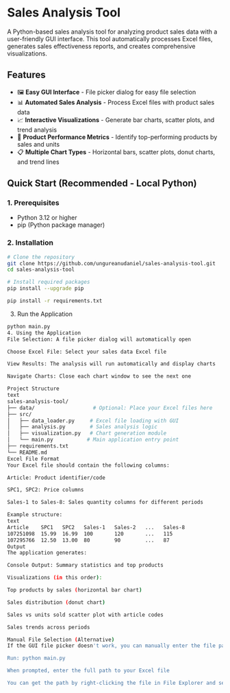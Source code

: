 # Sales Analysis Tool

A Python-based sales analysis tool for analyzing product sales data with a user-friendly GUI interface. This tool automatically processes Excel files, generates sales effectiveness reports, and creates comprehensive visualizations.

## Features

- 🖼️ **Easy GUI Interface** - File picker dialog for easy file selection
- 📊 **Automated Sales Analysis** - Process Excel files with product sales data
- 📈 **Interactive Visualizations** - Generate bar charts, scatter plots, and trend analysis
- 🎯 **Product Performance Metrics** - Identify top-performing products by sales and units
- 📋 **Multiple Chart Types** - Horizontal bars, scatter plots, donut charts, and trend lines

## Quick Start (Recommended - Local Python)

### 1. Prerequisites
- Python 3.12 or higher
- pip (Python package manager)

### 2. Installation
```bash
# Clone the repository
git clone https://github.com/ungureanudaniel/sales-analysis-tool.git
cd sales-analysis-tool

# Install required packages
pip install --upgrade pip

pip install -r requirements.txt
```
3. Run the Application
```bash
python main.py
4. Using the Application
File Selection: A file picker dialog will automatically open

Choose Excel File: Select your sales data Excel file

View Results: The analysis will run automatically and display charts

Navigate Charts: Close each chart window to see the next one

Project Structure
text
sales-analysis-tool/
├── data/                   # Optional: Place your Excel files here
├── src/
│   ├── data_loader.py     # Excel file loading with GUI
│   ├── analysis.py        # Sales analysis logic
│   ├── visualization.py   # Chart generation module
│   └── main.py           # Main application entry point
├── requirements.txt
└── README.md
Excel File Format
Your Excel file should contain the following columns:

Article: Product identifier/code

SPC1, SPC2: Price columns

Sales-1 to Sales-8: Sales quantity columns for different periods

Example structure:
text
Article    SPC1   SPC2   Sales-1   Sales-2   ...   Sales-8
107251098  15.99  16.99  100       120       ...   115
107295766  12.50  13.00  80        90        ...   87
Output
The application generates:

Console Output: Summary statistics and top products

Visualizations (in this order):

Top products by sales (horizontal bar chart)

Sales distribution (donut chart)

Sales vs units sold scatter plot with article codes

Sales trends across periods

Manual File Selection (Alternative)
If the GUI file picker doesn't work, you can manually enter the file path:

Run: python main.py

When prompted, enter the full path to your Excel file

You can get the path by right-clicking the file in File Explorer and selecting "Copy as path"
